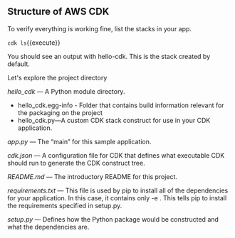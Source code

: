 
## Structure of AWS CDK 

To verify everything is working fine, list the stacks in your app.

`cdk ls`{{execute}}

You should see an output with hello-cdk. This is the stack created by default.

Let's explore the project directory

*hello_cdk* — A Python module directory.

  - hello_cdk.egg-info - Folder that contains build information relevant for the packaging on the project
  - hello_cdk.py—A custom CDK stack construct for use in your CDK application.

*app.py* — The “main” for this sample application.

*cdk.json* — A configuration file for CDK that defines what executable CDK should run to generate the CDK construct tree.

*README.md* — The introductory README for this project.

*requirements.txt* — This file is used by pip to install all of the dependencies for your application. 
In this case, it contains only -e . This tells pip to install the requirements specified in setup.py. 

*setup.py* — Defines how the Python package would be constructed and what the dependencies are.
